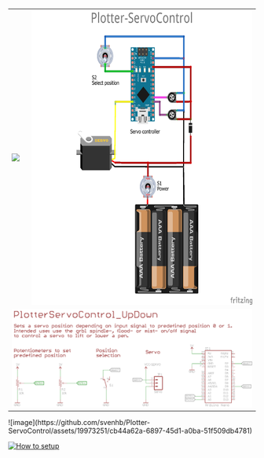 
<table><tr><td>
  <a href="https://youtube.com/shorts/oEGCnoH2Gzw" trget="_blank">
    <img src="https://github.com/svenhb/Plotter-ServoControl/assets/19973251/cb44a62a-6897-45d1-a0ba-51f509db4781" height="600">
  </a>
</td>
<td>
<img src="https://github.com/svenhb/Plotter-ServoControl/blob/main/PlotterServoControl_UpDown/ServoControl_UpDown.png" height="600">
  
</td></tr>
<td colspan="2">
<img src="https://github.com/svenhb/Plotter-ServoControl/blob/main/PlotterServoControl_UpDown/PlotterServoControl_UpDown.png" >
  
</td>
</table>
![image](https://github.com/svenhb/Plotter-ServoControl/assets/19973251/cb44a62a-6897-45d1-a0ba-51f509db4781)


[![How to setup](https://github.com/svenhb/Plotter-ServoControl/assets/19973251/cb44a62a-6897-45d1-a0ba-51f509db4781)](https://youtube.com/shorts/oEGCnoH2Gzw)

